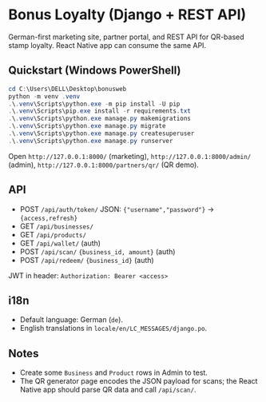 # Bonus Loyalty (Django + REST API)

German-first marketing site, partner portal, and REST API for QR-based stamp loyalty. React Native app can consume the same API.

## Quickstart (Windows PowerShell)

```powershell
cd C:\Users\DELL\Desktop\bonusweb
python -m venv .venv
.\.venv\Scripts\python.exe -m pip install -U pip
.\.venv\Scripts\pip.exe install -r requirements.txt
.\.venv\Scripts\python.exe manage.py makemigrations
.\.venv\Scripts\python.exe manage.py migrate
.\.venv\Scripts\python.exe manage.py createsuperuser
.\.venv\Scripts\python.exe manage.py runserver
```

Open `http://127.0.0.1:8000/` (marketing), `http://127.0.0.1:8000/admin/` (admin), `http://127.0.0.1:8000/partners/qr/` (QR demo).

## API
- POST `/api/auth/token/` JSON: `{"username","password"}` → `{access,refresh}`
- GET `/api/businesses/`
- GET `/api/products/`
- GET `/api/wallet/` (auth)
- POST `/api/scan/` `{business_id, amount}` (auth)
- POST `/api/redeem/` `{business_id}` (auth)

JWT in header: `Authorization: Bearer <access>`

## i18n
- Default language: German (`de`).
- English translations in `locale/en/LC_MESSAGES/django.po`.

## Notes
- Create some `Business` and `Product` rows in Admin to test.
- The QR generator page encodes the JSON payload for scans; the React Native app should parse QR data and call `/api/scan/`.

